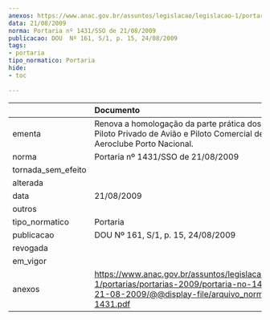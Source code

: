 ```yaml
---
anexos: https://www.anac.gov.br/assuntos/legislacao/legislacao-1/portarias/portarias-2009/portaria-no-1431-sso-de-21-08-2009/@@display-file/arquivo_norma/PA2009-1431.pdf
data: 21/08/2009
norma: Portaria nº 1431/SSO de 21/08/2009
publicacao: DOU  Nº 161, S/1, p. 15, 24/08/2009
tags:
- portaria
tipo_normatico: Portaria
hide: 
- toc 
 
---
```


|                    | Documento                                                                                                                                                         |
|:-------------------|:------------------------------------------------------------------------------------------------------------------------------------------------------------------|
| ementa             | Renova a homologação da parte prática dos cursos de Piloto Privado de Avião e Piloto Comercial de Avião do Aeroclube Porto Nacional.                              |
| norma              | Portaria nº 1431/SSO de 21/08/2009                                                                                                                                |
| tornada_sem_efeito |                                                                                                                                                                   |
| alterada           |                                                                                                                                                                   |
| data               | 21/08/2009                                                                                                                                                        |
| outros             |                                                                                                                                                                   |
| tipo_normatico     | Portaria                                                                                                                                                          |
| publicacao         | DOU  Nº 161, S/1, p. 15, 24/08/2009                                                                                                                               |
| revogada           |                                                                                                                                                                   |
| em_vigor           |                                                                                                                                                                   |
| anexos             | https://www.anac.gov.br/assuntos/legislacao/legislacao-1/portarias/portarias-2009/portaria-no-1431-sso-de-21-08-2009/@@display-file/arquivo_norma/PA2009-1431.pdf |